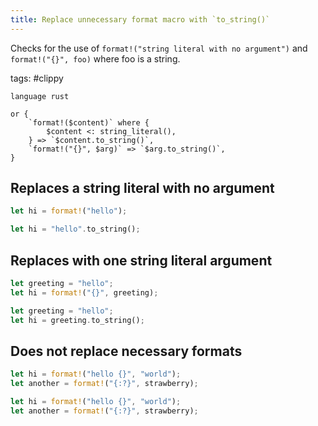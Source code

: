 ```yaml
---
title: Replace unnecessary format macro with `to_string()`
---
```


Checks for the use of `format!("string literal with no argument")` and `format!("{}", foo)` where foo is a string.

tags: #clippy

```grit
language rust

or {
    `format!($content)` where {
        $content <: string_literal(),
    } => `$content.to_string()`,
    `format!("{}", $arg)` => `$arg.to_string()`,
}
```

## Replaces a string literal with no argument

```rust
let hi = format!("hello");
```

```rust
let hi = "hello".to_string();
```

## Replaces with one string literal argument

```rust
let greeting = "hello";
let hi = format!("{}", greeting);
```

```rust
let greeting = "hello";
let hi = greeting.to_string();
```

## Does not replace necessary formats

```rust
let hi = format!("hello {}", "world");
let another = format!("{:?}", strawberry);
```

```rust
let hi = format!("hello {}", "world");
let another = format!("{:?}", strawberry);
```
